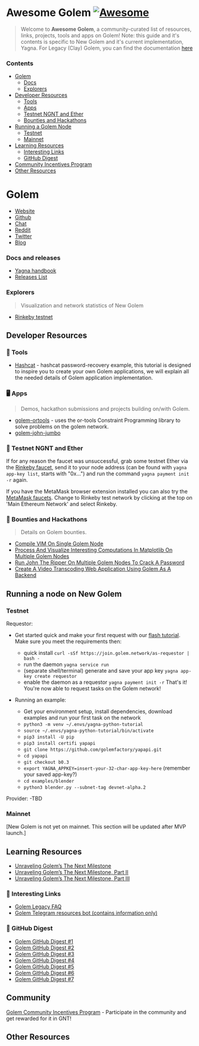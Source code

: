# Awesome Golem [![Awesome](https://awesome.re/badge.svg)](https://awesome.re)

> Welcome to **Awesome Golem**, a community-curated list of resources, links, projects, tools and apps on Golem!
Note: this guide and it's contents is specific to New Golem and it's current implementation, Yagna. For Legacy (Clay) Golem, you can find the documentation [here](https://docs.golem.network/)

### Contents

- [Golem](#golem)
  - [Docs](#docs-and-releases)
  - [Explorers](#explorers)
- [Developer Resources](#developer-resources)
  - [Tools](#-tools)
  - [Apps](#-apps)
  - [Testnet NGNT and Ether](#-testnet-ngnt-and-ether)
  - [Bounties and Hackathons](#-bounties-and-hackathons)
- [Running a Golem Node](#running-a-golem-node)
  - [Testnet](#mainnet)
  - [Mainnet](#mainnet)
- [Learning Resources](#learning-resources)
  - [Interesting Links](#-interesting-links)
  - [GitHub Digest](#-GitHub-Digest)
- [Community Incentives Program](#community)
- [Other Resources](#other-resources)

# Golem

- [Website](https://golem.network/)
- [Github](https://github.com/golemfactory)
- [Chat](https://chat.golem.network/)
- [Reddit](reddit.com/r/GolemProject)
- [Twitter](https://twitter.com/golemproject)
- [Blog](http://blog.golemproject.net/)

### Docs and releases

- [Yagna handbook](https://handbook.golem.network/)
- [Releases List](https://github.com/golemfactory/yagna/releases)

### Explorers

> Visualization and network statistics of New Golem

- [Rinkeby testnet](https://yastats.golem.network/)

## Developer Resources

### 👷 Tools

- [Hashcat](https://handbook.golem.network/requestor-tutorials/create-your-own-application-on-golem/the-steps-to-do) - hashcat password-recovery example, this tutorial is designed to inspire you to create your own Golem applications, we will explain all the needed details of Golem application implementation.

### 🖥️ Apps

> Demos, hackathon submissions and projects building on/with Golem.

- [golem-ortools](https://github.com/Doc-Saintly/golem-ortools) - uses the or-tools Constraint Programming library to solve problems on the golem network.
- [golem-john-jumbo](https://github.com/Doc-Saintly/golem-john-jumbo)

### 💸 Testnet NGNT and Ether

If for any reason the faucet was unsuccessful, grab some testnet Ether via the [Rinkeby faucet](https://faucet.rinkeby.io/), send it to your node address (can be found with `yagna app-key list`, starts with "0x...") and run the command `yagna payment init -r` again.

If you have the MetaMask browser extension installed you can also try the [MetaMask faucets](https://faucet.metamask.io). Change to Rinkeby test network by clicking at the top on 'Main Ethereum Network' and select Rinkeby.

### 👷 Bounties and Hackathons

> Details on Golem bounties.

- [Compile VIM On Single Golem Node](https://gitcoin.co/issue/golemfactory/yagna/702/100023963)
- [Process And Visualize Interesting Computations In Matplotlib On Multiple Golem Nodes](https://gitcoin.co/issue/golemfactory/yagna/703/100023964)
- [Run John The Ripper On Multiple Golem Nodes To Crack A Password](https://gitcoin.co/issue/golemfactory/yagna/704/100023965)
- [Create A Video Transcoding Web Application Using Golem As A Backend](https://gitcoin.co/issue/golemfactory/yagna/705/100023966)


## Running a node on New Golem

### Testnet

Requestor:
- Get started quick and make your first request with our [flash tutorial](https://handbook.golem.network/requestor-tutorials/flash-tutorial-of-requestor-development). Make sure you meet the requirements then:
  - quick install `curl -sSf https://join.golem.network/as-requestor | bash -`
  - run the daemon `yagna service run`
  - (separate shell/terminal) generate and save your app key `yagna app-key create requestor`
  - enable the daemon as a requestor `yagna payment init -r`
That's it! You're now able to request tasks on the Golem network!

- Running an example:
  - Get your environment setup, install dependencies, download examples and run your first task on the network
   - `python3 -m venv ~/.envs/yagna-python-tutorial`
   - `source ~/.envs/yagna-python-tutorial/bin/activate`
   - `pip3 install -U pip`
   - `pip3 install certifi yapapi`
   - `git clone https://github.com/golemfactory/yapapi.git`
   - `cd yapapi`
   - `git checkout b0.3`
   - `export YAGNA_APPKEY=insert-your-32-char-app-key-here` (remember your saved app-key?)
   - `cd examples/blender`
   - `python3 blender.py --subnet-tag devnet-alpha.2`

Provider:
-TBD

### Mainnet

[New Golem is not yet on mainnet. This section will be updated after MVP launch.]


## Learning Resources

- [Unraveling Golem’s The Next Milestone](https://blog.golemproject.net/next-milestone)
- [Unraveling Golem’s The Next Milestone, Part II](https://blog.golemproject.net/next-milestone-part-ii/)
- [Unraveling Golem’s The Next Milestone, Part III](https://blog.golemproject.net/next-milestone-part-iii/)

### 🔖 Interesting Links

- [Golem Legacy FAQ](https://docs.golem.network/#/About/FAQ)
- [Golem Telegram resources bot (contains information only)](https://t.me/GolemInfoBot)

### 📝 GitHub Digest

- [Golem GitHub Digest #1](https://blog.golemproject.net/golem-github-digest-1/)
- [Golem GitHub Digest #2](https://blog.golemproject.net/golem-github-digest-2/)
- [Golem GitHub Digest #3](https://blog.golemproject.net/golem-github-digest-3/)
- [Golem GitHub Digest #4](https://blog.golemproject.net/golem-github-digest-4/)
- [Golem GitHub Digest #5](https://blog.golemproject.net/golem-github-digest-5/)
- [Golem GitHub Digest #6](https://blog.golemproject.net/golem-github-digest-6/)
- [Golem GitHub Digest #7](https://blog.golemproject.net/golem-github-digest-7/)

## Community

[Golem Community Incentives Program](https://blog.golemproject.net/community-incentives-program/) - Participate in the community and get rewarded for it in GNT!

## Other Resources


